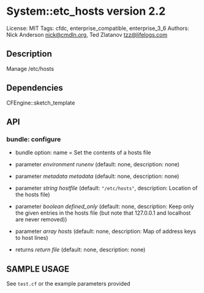 # System::etc_hosts version 2.2

License: MIT
Tags: cfdc, enterprise_compatible, enterprise_3_6
Authors: Nick Anderson <nick@cmdln.org>, Ted Zlatanov <tzz@lifelogs.com>

## Description
Manage /etc/hosts

## Dependencies
CFEngine::sketch_template

## API
### bundle: configure
* bundle option: name = Set the contents of a hosts file

* parameter _environment_ *runenv* (default: none, description: none)

* parameter _metadata_ *metadata* (default: none, description: none)

* parameter _string_ *hostfile* (default: `"/etc/hosts"`, description: Location of the hosts file)

* parameter _boolean_ *defined_only* (default: none, description: Keep only the given entries in the hosts file (but note that 127.0.0.1 and localhost are never removed))

* parameter _array_ *hosts* (default: none, description: Map of address keys to host lines)

* returns _return_ *file* (default: none, description: none)


## SAMPLE USAGE
See `test.cf` or the example parameters provided

